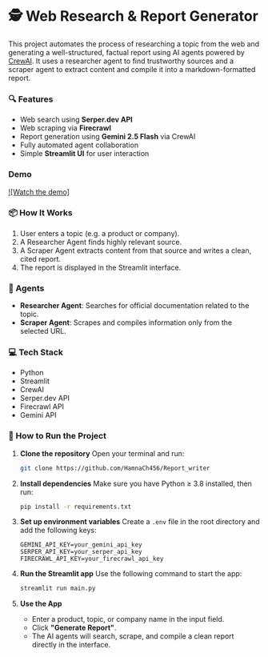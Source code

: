 # 🕵️ Web Research & Report Generator

This project automates the process of researching a topic from the web and generating a well-structured, factual report using AI agents powered by [CrewAI](https://github.com/joaomdmoura/crewAI). It uses a researcher agent to find trustworthy sources and a scraper agent to extract content and compile it into a markdown-formatted report.

### 🔍 Features

- Web search using **Serper.dev API**
- Web scraping via **Firecrawl**
- Report generation using **Gemini 2.5 Flash** via CrewAI
- Fully automated agent collaboration
- Simple **Streamlit UI** for user interaction

### Demo
[![Watch the demo]](https://youtu.be/B1h4NpqzXkU)

### 📦 How It Works

1. User enters a topic (e.g. a product or company).
2. A Researcher Agent finds highly relevant source.
3. A Scraper Agent extracts content from that source and writes a clean, cited report.
4. The report is displayed in the Streamlit interface.

### 🧠 Agents

- **Researcher Agent**: Searches for official documentation related to the topic.
- **Scraper Agent**: Scrapes and compiles information only from the selected URL.

### 💻 Tech Stack

- Python
- Streamlit
- CrewAI
- Serper.dev API
- Firecrawl API
- Gemini API

### 🚀 How to Run the Project

1. **Clone the repository**
   Open your terminal and run:

   ```bash
   git clone https://github.com/HamnaCh456/Report_writer
   
2. **Install dependencies**
   Make sure you have Python ≥ 3.8 installed, then run:

   ```bash
   pip install -r requirements.txt
   ```

3. **Set up environment variables**
   Create a `.env` file in the root directory and add the following keys:

   ```env
   GEMINI_API_KEY=your_gemini_api_key
   SERPER_API_KEY=your_serper_api_key
   FIRECRAWL_API_KEY=your_firecrawl_api_key
   ```

4. **Run the Streamlit app**
   Use the following command to start the app:

   ```bash
   streamlit run main.py
   ```

5. **Use the App**

   * Enter a product, topic, or company name in the input field.
   * Click **"Generate Report"**.
   * The AI agents will search, scrape, and compile a clean report directly in the interface.
